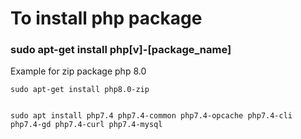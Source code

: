   # To install php package
  ### sudo apt-get install php[v]-[package_name]
  
  Example for zip package php 8.0
    
    sudo apt-get install php8.0-zip
    
 
    sudo apt install php7.4 php7.4-common php7.4-opcache php7.4-cli php7.4-gd php7.4-curl php7.4-mysql
